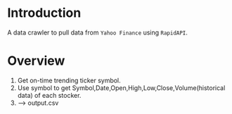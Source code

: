 # Introduction
A data crawler to pull data from `Yahoo Finance` using `RapidAPI`.


# Overview
1. Get on-time trending ticker symbol.
2. Use symbol to get Symbol,Date,Open,High,Low,Close,Volume(historical data) of each stocker.
3. --> output.csv


